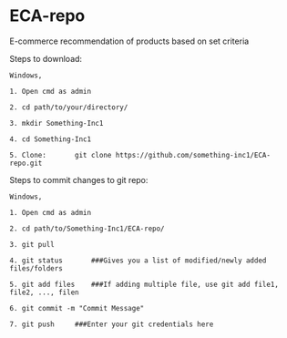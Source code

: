 # ECA-repo
E-commerce recommendation of products based on set criteria 

Steps to download:

	Windows,

	1. Open cmd as admin

	2. cd path/to/your/directory/
	
	3. mkdir Something-Inc1

	4. cd Something-Inc1

	5. Clone:		git clone https://github.com/something-inc1/ECA-repo.git


Steps to commit changes to git repo:

	Windows,

	1. Open cmd as admin

	2. cd path/to/Something-Inc1/ECA-repo/

	3. git pull

	4. git status		###Gives you a list of modified/newly added files/folders

	5. git add files 	###If adding multiple file, use git add file1, file2, ..., filen

	6. git commit -m "Commit Message"

	7. git push		###Enter your git credentials here

